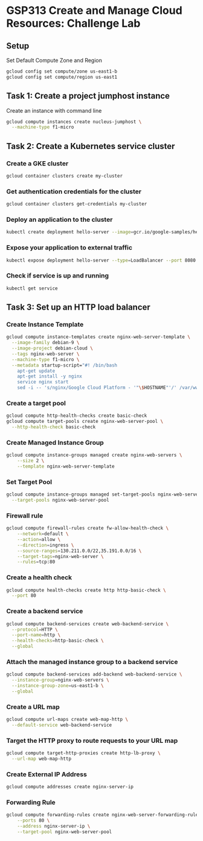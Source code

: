 # GSP313 Create and Manage Cloud Resources: Challenge Lab

## Setup
Set Default Compute Zone and Region
```bash
gcloud config set compute/zone us-east1-b
gcloud config set compute/region us-east1
```

## Task 1: Create a project jumphost instance

Create an instance with command line
```bash
gcloud compute instances create nucleus-jumphost \
  --machine-type f1-micro
```

## Task 2: Create a Kubernetes service cluster

### Create a GKE cluster
```bash
gcloud container clusters create my-cluster
```

### Get authentication credentials for the cluster
```bash
gcloud container clusters get-credentials my-cluster
```

### Deploy an application to the cluster
```bash
kubectl create deployment hello-server --image=gcr.io/google-samples/hello-app:2.0
```

### Expose your application to external traffic
```bash
kubectl expose deployment hello-server --type=LoadBalancer --port 8080
```

### Check if service is up and running
```bash
kubectl get service
```

## Task 3: Set up an HTTP load balancer

### Create Instance Template
```bash
gcloud compute instance-templates create nginx-web-server-template \
  --image-family debian-9 \
  --image-project debian-cloud \
  --tags nginx-web-server \
  --machine-type f1-micro \
  --metadata startup-script="#! /bin/bash
	apt-get update
	apt-get install -y nginx
	service nginx start
	sed -i -- 's/nginx/Google Cloud Platform - '"\$HOSTNAME"'/' /var/www/html/index.nginx-debian.html"
```

### Create a target pool

```bash
gcloud compute http-health-checks create basic-check
gcloud compute target-pools create nginx-web-server-pool \
  --http-health-check basic-check
```

### Create Managed Instance Group
```bash
gcloud compute instance-groups managed create nginx-web-servers \
	--size 2 \
	--template nginx-web-server-template
```

### Set Target Pool
```bash
gcloud compute instance-groups managed set-target-pools nginx-web-servers \
  --target-pools nginx-web-server-pool
```

### Firewall rule
```bash
gcloud compute firewall-rules create fw-allow-health-check \
    --network=default \
    --action=allow \
    --direction=ingress \
    --source-ranges=130.211.0.0/22,35.191.0.0/16 \
    --target-tags=nginx-web-server \
    --rules=tcp:80
```

### Create a health check
```bash
gcloud compute health-checks create http http-basic-check \
  --port 80
```

### Create a backend service
```bash
gcloud compute backend-services create web-backend-service \
  --protocol=HTTP \
  --port-name=http \
  --health-checks=http-basic-check \
  --global
```

### Attach the managed instance group to a backend service
```bash
gcloud compute backend-services add-backend web-backend-service \
  --instance-group=nginx-web-servers \
  --instance-group-zone=us-east1-b \
  --global
```

### Create a URL map
```bash
gcloud compute url-maps create web-map-http \
  --default-service web-backend-service
```

### Target the HTTP proxy to route requests to your URL map
```bash
gcloud compute target-http-proxies create http-lb-proxy \
  --url-map web-map-http
```

### Create External IP Address
```bash
gcloud compute addresses create nginx-server-ip
```

### Forwarding Rule
```bash
gcloud compute forwarding-rules create nginx-web-server-forwarding-rule \
    --ports 80 \
    --address nginx-server-ip \
    --target-pool nginx-web-server-pool
```